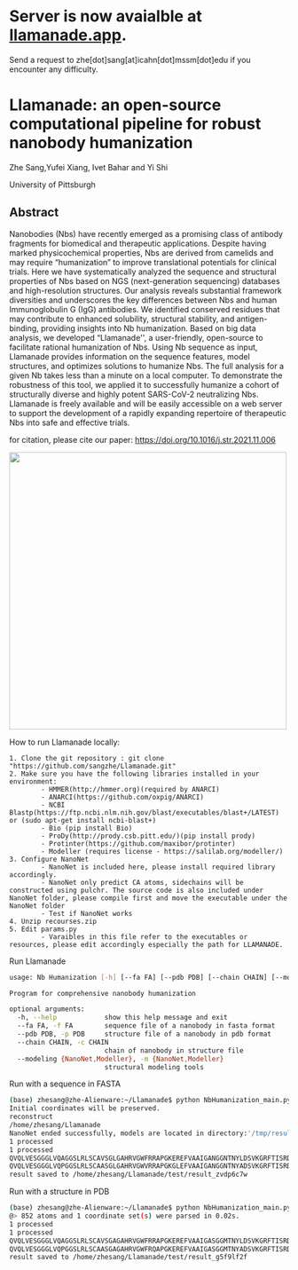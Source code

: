 # Server is now avaialble at [llamanade.app](https://www.llamande.app). 

Send a request to zhe[dot]sang[at]icahn[dot]mssm[dot]edu if you encounter any difficulty.



# Llamanade: an open-source computational pipeline for robust nanobody humanization 

Zhe Sang,Yufei Xiang, Ivet Bahar and Yi Shi

University of Pittsburgh
## Abstract 

Nanobodies (Nbs) have recently emerged as a promising class of antibody fragments for biomedical and therapeutic applications. Despite having marked physicochemical properties, Nbs are derived from camelids and may require “humanization” to improve translational potentials for clinical trials. Here we have systematically analyzed the sequence and structural properties of Nbs based on NGS (next-generation sequencing) databases and high-resolution structures. Our analysis reveals substantial framework diversities and underscores the key differences between Nbs and human Immunoglobulin G (IgG) antibodies. We identified conserved residues that may contribute to enhanced solubility, structural stability, and antigen-binding, providing insights into Nb humanization. Based on big data analysis, we developed “Llamanade'', a user-friendly, open-source to facilitate rational humanization of Nbs. Using Nb sequence as input, Llamanade provides information on the sequence features, model structures, and optimizes solutions to humanize Nbs. The full analysis for a given Nb takes less than a minute on a local computer. To demonstrate the robustness of this tool, we applied it to successfully humanize a cohort of structurally diverse and highly potent SARS-CoV-2 neutralizing Nbs. Llamanade is freely available and will be easily accessible on a web server to support the development of a rapidly expanding repertoire of therapeutic Nbs into safe and effective trials.

for citation, please cite our paper: https://doi.org/10.1016/j.str.2021.11.006
<p align="left"><img src="https://ars.els-cdn.com/content/image/1-s2.0-S0969212621004184-fx1.jpg" height="500"/></p>

How to run Llamanade locally:

    1. Clone the git repository : git clone "https://github.com/sangzhe/Llamanade.git"
    2. Make sure you have the following libraries installed in your environment:
            - HMMER(http://hmmer.org)(required by ANARCI)
            - ANARCI(https://github.com/oxpig/ANARCI)
            - NCBI Blastp(https://ftp.ncbi.nlm.nih.gov/blast/executables/blast+/LATEST) or (sudo apt-get install ncbi-blast+)
            - Bio (pip install Bio)
            - ProDy(http://prody.csb.pitt.edu/)(pip install prody)
            - Protinter(https://github.com/maxibor/protinter)
            - Modeller (requires license - https://salilab.org/modeller/)
    3. Configure NanoNet
            - NanoNet is included here, please install required library accordingly.
            - NanoNet only predict CA atoms, sidechains will be constructed using pulchr. The source code is also included under NanoNet folder, please compile first and move the executable under the NanoNet folder
            - Test if NanoNet works
    4. Unzip recourses.zip
    5. Edit params.py
            - Varaibles in this file refer to the executables or resources, please edit accordingly especially the path for LLAMANADE. 


Run Llamanade
```bash
usage: Nb Humanization [-h] [--fa FA] [--pdb PDB] [--chain CHAIN] [--modeling {NanoNet,Modeller}]

Program for comprehensive nanobody humanization

optional arguments:
  -h, --help            show this help message and exit
  --fa FA, -f FA        sequence file of a nanobody in fasta format
  --pdb PDB, -p PDB     structure file of a nanobody in pdb format
  --chain CHAIN, -c CHAIN
                        chain of nanobody in structure file
  --modeling {NanoNet,Modeller}, -m {NanoNet,Modeller}
                        structural modeling tools

```

Run with a sequence in FASTA
```bash
(base) zhesang@zhe-Alienware:~/Llamanade$ python NbHumanization_main.py --fa test/Nb21.fa
Initial coordinates will be preserved.
reconstruct
/home/zhesang/Llamanade
NanoNet ended successfully, models are located in directory:'/tmp/result_zvdp6c7w/NanoNet', total time : 1.934037835104391.
1 processed
1 processed
QVQLVESGGGLVQAGGSLRLSCAVSGLGAHRVGWFRRAPGKEREFVAAIGANGGNTNYLDSVKGRFTISRDNAKNTIYLQMNSLKPQDTAVYYCAARDIETAEYTYWGQGTQVTVS:82.0931
QVQLVESGGGLVQPGGSLRLSCAASGLGAHRVGWVRRAPGKGLEFVAAIGANGGNTNYADSVKGRFTISRDNAKNTLYLQMNSLRAEDTAVYYCARRDIETAEYTYWGQGTLVTVS:94.7688
result saved to /home/zhesang/Llamanade/test/result_zvdp6c7w
```

Run with a structure in PDB
```bash
(base) zhesang@zhe-Alienware:~/Llamanade$ python NbHumanization_main.py --pdb test/Nb20.pdb --chain C
@> 852 atoms and 1 coordinate set(s) were parsed in 0.02s.
1 processed
1 processed
QVQLVESGGGLVQAGGSLRLSCAVSGAGAHRVGWFRRAPGKEREFVAAIGASGGMTNYLDSVKGRFTISRDNAKNTIYLQMNSLKPQDTAVYYCAARDIETAEYIYWGQGTQVTVS:82.1499
QVQLVESGGGLVQPGGSLRLSCAASGAGAHRVGWFRQAPGKEREFVAAIGASGGMTNYADSVKGRFTISRDNAKNTLYLQMNSLRAEDTAVYYCARRDIETAEYIYWGQGTLVTVS:92.4397
result saved to /home/zhesang/Llamanade/test/result_g5f9lf2f
```
